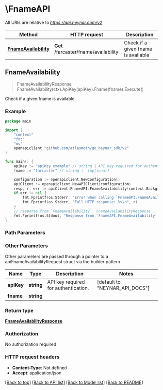# \FnameAPI

All URIs are relative to *https://api.neynar.com/v2*

| Method                                                 | HTTP request                          | Description                         |
| ------------------------------------------------------ | ------------------------------------- | ----------------------------------- |
| [**FnameAvailability**](FnameAPI.md#FnameAvailability) | **Get** /farcaster/fname/availability | Check if a given fname is available |

## FnameAvailability

> FnameAvailabilityResponse FnameAvailability(ctx).ApiKey(apiKey).Fname(fname).Execute()

Check if a given fname is available

### Example

```go
package main

import (
	"context"
	"fmt"
	"os"
	openapiclient "github.com/atlasmoth/go_neynar_sdk/v2"
)

func main() {
	apiKey := "apiKey_example" // string | API key required for authentication. (optional) (default to "NEYNAR_API_DOCS")
	fname := "farcaster" // string |  (optional)

	configuration := openapiclient.NewConfiguration()
	apiClient := openapiclient.NewAPIClient(configuration)
	resp, r, err := apiClient.FnameAPI.FnameAvailability(context.Background()).ApiKey(apiKey).Fname(fname).Execute()
	if err != nil {
		fmt.Fprintf(os.Stderr, "Error when calling `FnameAPI.FnameAvailability``: %v\n", err)
		fmt.Fprintf(os.Stderr, "Full HTTP response: %v\n", r)
	}
	// response from `FnameAvailability`: FnameAvailabilityResponse
	fmt.Fprintf(os.Stdout, "Response from `FnameAPI.FnameAvailability`: %v\n", resp)
}
```

### Path Parameters

### Other Parameters

Other parameters are passed through a pointer to a apiFnameAvailabilityRequest struct via the builder pattern

| Name       | Type       | Description                          | Notes                                    |
| ---------- | ---------- | ------------------------------------ | ---------------------------------------- |
| **apiKey** | **string** | API key required for authentication. | [default to &quot;NEYNAR_API_DOCS&quot;] |
| **fname**  | **string** |                                      |

### Return type

[**FnameAvailabilityResponse**](FnameAvailabilityResponse.md)

### Authorization

No authorization required

### HTTP request headers

- **Content-Type**: Not defined
- **Accept**: application/json

[[Back to top]](#) [[Back to API list]](../README.md#documentation-for-api-endpoints)
[[Back to Model list]](../README.md#documentation-for-models)
[[Back to README]](../README.md)
